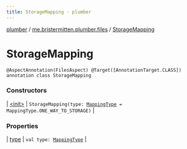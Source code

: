 ```yaml
---
title: StorageMapping - plumber
---
```


[plumber](../../index.html) / [me.bristermitten.plumber.files](../index.html) / [StorageMapping](./index.html)

# StorageMapping

`@AspectAnnotation(FilesAspect) @Target([AnnotationTarget.CLASS]) annotation class StorageMapping`

### Constructors

| [&lt;init&gt;](-init-.html) | `StorageMapping(type: `[`MappingType`](../-mapping-type/index.html)` = MappingType.ONE_WAY_TO_STORAGE)` |

### Properties

| [type](type.html) | `val type: `[`MappingType`](../-mapping-type/index.html) |


